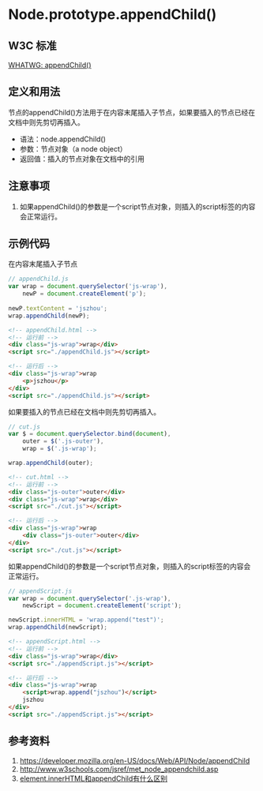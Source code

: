 # Node.prototype.appendChild()

## W3C 标准
[WHATWG: appendChild()](https://dom.spec.whatwg.org/#dom-node-appendchild)

## 定义和用法
节点的appendChild()方法用于在内容末尾插入子节点，如果要插入的节点已经在文档中则先剪切再插入。

- 语法：node.appendChild()
- 参数：节点对象（a node object）
- 返回值：插入的节点对象在文档中的引用

## 注意事项
1. 如果appendChild()的参数是一个script节点对象，则插入的script标签的内容会正常运行。

## 示例代码
在内容末尾插入子节点
```javascript
// appendChild.js
var wrap = document.querySelector('js-wrap'),
    newP = document.createElement('p');
    
newP.textContent = 'jszhou';
wrap.appendChild(newP);
```
```html
<!-- appendChild.html -->
<!-- 运行前 -->
<div class="js-wrap">wrap</div>
<script src="./appendChild.js"></script>

<!-- 运行后 -->
<div class="js-wrap">wrap
    <p>jszhou</p>
</div>
<script src="./appendChild.js"></script>
```
如果要插入的节点已经在文档中则先剪切再插入。
```javascript
// cut.js
var $ = document.querySelector.bind(document),
    outer = $('.js-outer'),
    wrap = $('.js-wrap');

wrap.appendChild(outer);
```
```html
<!-- cut.html -->
<!-- 运行前 -->
<div class="js-outer">outer</div>
<div class="js-wrap">wrap</div>
<script src="./cut.js"></script>

<!-- 运行后 -->
<div class="js-wrap">wrap
    <div class="js-outer">outer</div>
</div>
<script src="./cut.js"></script>
```

如果appendChild()的参数是一个script节点对象，则插入的script标签的内容会正常运行。
```javascript
// appendScript.js
var wrap = document.querySelector('.js-wrap'),
    newScript = document.createElement('script');

newScript.innerHTML = 'wrap.append("test")';
wrap.appendChild(newScript);
```
```html
<!-- appendScript.html -->
<!-- 运行前 -->
<div class="js-wrap">wrap</div>
<script src="./appendScript.js"></script>

<!-- 运行后 -->
<div class="js-wrap">wrap
    <script>wrap.append("jszhou")</script>
    jszhou
</div>
<script src="./appendScript.js"></script>
```

## 参考资料
1. https://developer.mozilla.org/en-US/docs/Web/API/Node/appendChild
2. http://www.w3schools.com/jsref/met_node_appendchild.asp
3. [element.innerHTML和appendChild有什么区别](https://segmentfault.com/q/1010000004693112)